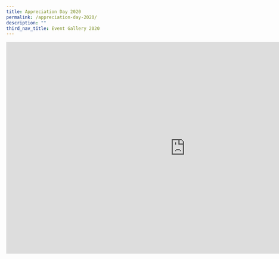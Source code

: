 ```yaml
---
title: Appreciation Day 2020
permalink: /appreciation-day-2020/
description: ""
third_nav_title: Event Gallery 2020
---
```


<iframe src="https://docs.google.com/presentation/d/e/2PACX-1vT_Yv9RBVA6vkST7Sd6sFhA3zeS_PNyHFriar4Xuza7CCsLIAT4SBQMtMnMhhhXCmqAK9bnLr75qN1O/embed?start=false&loop=false&delayms=10000" frameborder="0" width="960" height="569" allowfullscreen="true"></iframe>